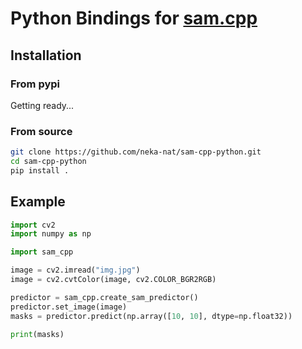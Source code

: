 # Python Bindings for [sam.cpp](https://github.com/YavorGIvanov/sam.cpp)

## Installation

### From pypi

Getting ready...

### From source

```sh
git clone https://github.com/neka-nat/sam-cpp-python.git
cd sam-cpp-python
pip install .
```

## Example

```py
import cv2
import numpy as np

import sam_cpp

image = cv2.imread("img.jpg")
image = cv2.cvtColor(image, cv2.COLOR_BGR2RGB)

predictor = sam_cpp.create_sam_predictor()
predictor.set_image(image)
masks = predictor.predict(np.array([10, 10], dtype=np.float32))

print(masks)
```
